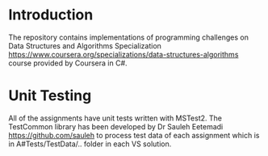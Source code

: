 # Introduction 
The repository contains implementations of programming challenges on Data Structures and Algorithms Specialization https://www.coursera.org/specializations/data-structures-algorithms course provided by Coursera in C#.

# Unit Testing
All of the assignments have unit tests written with MSTest2. The TestCommon library has been developed by Dr Sauleh Eetemadi https://github.com/sauleh to process test data of each assignment which is in A#Tests/TestData/.. folder in each VS solution.
